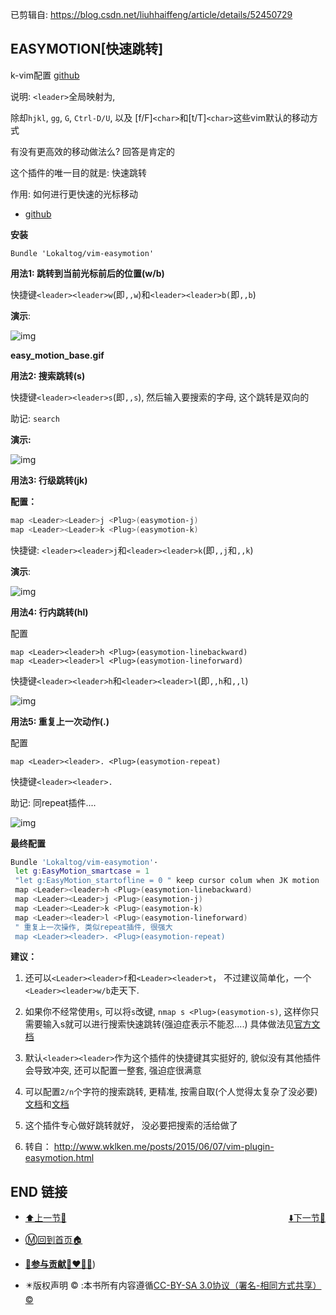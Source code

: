 已剪辑自: https://blog.csdn.net/liuhhaiffeng/article/details/52450729

## EASYMOTION[快速跳转]

k-vim配置 [github](https://github.com/wklken/k-vim)

说明: `<leader>`全局映射为,

除却`hjkl`, `gg`, `G`, `Ctrl-D/U`, 以及 [f/F]`<char>`和[t/T]`<char>`这些vim默认的移动方式

有没有更高效的移动做法么? 回答是肯定的

这个插件的唯一目的就是: 快速跳转

作用: 如何进行更快速的光标移动

+ [github](https://github.com/Lokaltog/vim-easymotion)

**安装**

```
Bundle 'Lokaltog/vim-easymotion'
```

 

**用法1: 跳转到当前光标前后的位置(w/b)**

快捷键`<leader><leader>w`(即`,,w`)和`<leader><leader>b(`即`,,b`)

**演示**:

![img](https://s2.loli.net/2022/03/25/lMYi6OUgwqa9uoS.gif)

**easy_motion_base.gif**

**用法2: 搜索跳转(s)**

快捷键`<leader><leader>s`(即`,,s`), 然后输入要搜索的字母, 这个跳转是双向的

助记: `search`

**演示:**

![img](http://sm.nsddd.top/smKh8a1SWdYUPn75B.gif)

**用法3: 行级跳转(jk)**

**配置：**

```bash
map <Leader><Leader>j <Plug>(easymotion-j)
map <Leader><Leader>k <Plug>(easymotion-k)
```

快捷键: `<leader><leader>j`和`<leader><leader>k`(即`,,j`和`,,k`)

**演示**:

![img](http://sm.nsddd.top/smywi7SoN8QuWp3dh.gif)

**用法4: 行内跳转(hl)**

配置

```
map <Leader><leader>h <Plug>(easymotion-linebackward)
map <Leader><leader>l <Plug>(easymotion-lineforward)
```

快捷键`<leader><leader>h`和`<leader><leader>l`(即`,,h`和`,,l`)

![img](http://sm.nsddd.top/smsDoM6l21OqzT5bK.gif)

**用法5: 重复上一次动作(.)**

配置

```
map <Leader><leader>. <Plug>(easymotion-repeat)
```

快捷键`<leader><leader>.`

助记: 同repeat插件....

![img](https://s2.loli.net/2022/03/25/ULwHQN81qpEvRcm.gif)

**最终配置**

```bash
Bundle 'Lokaltog/vim-easymotion'·
 let g:EasyMotion_smartcase = 1
 "let g:EasyMotion_startofline = 0 " keep cursor colum when JK motion
 map <Leader><leader>h <Plug>(easymotion-linebackward)
 map <Leader><Leader>j <Plug>(easymotion-j)
 map <Leader><Leader>k <Plug>(easymotion-k)
 map <Leader><leader>l <Plug>(easymotion-lineforward)
 " 重复上一次操作, 类似repeat插件, 很强大
 map <Leader><leader>. <Plug>(easymotion-repeat)
```

 

**建议：**

1. 还可以`<Leader><leader>f`和`<Leader><leader>t`， 不过建议简单化，一个`<Leader><leader>w/b`走天下.
2. 如果你不经常使用`s`, 可以将`s`改键, `nmap s <Plug>(easymotion-s)`, 这样你只需要输入s就可以进行搜索快速跳转(强迫症表示不能忍....)
         具体做法见[官方文档](https://github.com/Lokaltog/vim-easymotion#bidirectional-motions)
    
3. 默认`<leader><leader>`作为这个插件的快捷键其实挺好的, 貌似没有其他插件会导致冲突, 还可以配置一整套, 强迫症很满意
4. 可以配置`2/n`个字符的搜索跳转, 更精准, 按需自取(个人觉得太复杂了没必要) [文档](https://github.com/Lokaltog/vim-easymotion#2-character-search-motion)和[文档](https://github.com/Lokaltog/vim-easymotion#n-character-search-motion)
5. 这个插件专心做好跳转就好， 没必要把搜索的活给做了
6. 转自： http://www.wklken.me/posts/2015/06/07/vim-plugin-easymotion.html

 

## END 链接
<ul><li><div><a href = '5.md' style='float:left'>⬆️上一节🔗</a><a href = '7.md' style='float: right'>⬇️下一节🔗</a></div></li></ul>

+ [Ⓜ️回到首页🏠](../README.md)

+ [**🫵参与贡献💞❤️‍🔥💖**](https://nsddd.top/archives/contributors))

+ ✴️版权声明 &copy; :本书所有内容遵循[CC-BY-SA 3.0协议（署名-相同方式共享）&copy;](http://zh.wikipedia.org/wiki/Wikipedia:CC-by-sa-3.0协议文本) 

